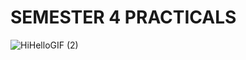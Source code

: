 # SEMESTER 4 PRACTICALS
![HiHelloGIF (2)](https://github.com/user-attachments/assets/b0315c35-b0c9-4df2-9f07-5ab7db31247e)

